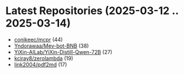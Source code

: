 # Latest Repositories (2025-03-12 .. 2025-03-14)

- [conikeec/mcpr](https://github.com/conikeec/mcpr) (44)
- [Yndorawaa/Mev-bot-BNB](https://github.com/Yndorawaa/Mev-bot-BNB) (38)
- [YiXin-AILab/YiXin-Distill-Qwen-72B](https://github.com/YiXin-AILab/YiXin-Distill-Qwen-72B) (27)
- [kciray8/zerolambda](https://github.com/kciray8/zerolambda) (19)
- [link2004/pdf2md](https://github.com/link2004/pdf2md) (17)
